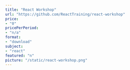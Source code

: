 ```yaml
---
title: "React Workshop"
url: "https://github.com/ReactTraining/react-workshop"
price: 
- "0"
pricePerPeriod: 
- "n/a"
format: 
- "download"
subject: 
- "react"
featured: "n"
picture: "/static/react-workshop.png"
---
```

